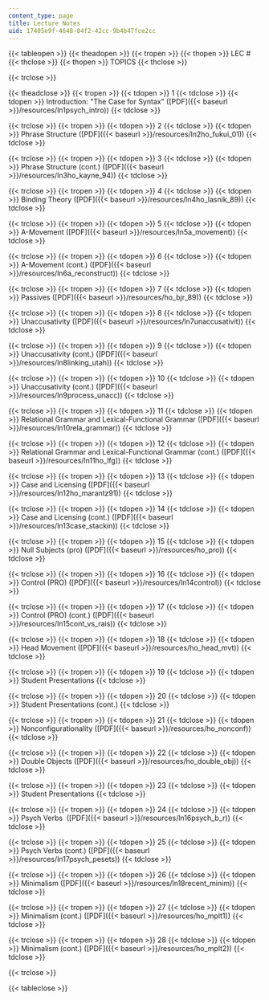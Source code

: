 ```yaml
---
content_type: page
title: Lecture Notes
uid: 17405e9f-4648-84f2-42cc-9b4b47fce2cc
---
```


{{< tableopen >}}
{{< theadopen >}}
{{< tropen >}}
{{< thopen >}}
LEC #
{{< thclose >}}
{{< thopen >}}
TOPICS
{{< thclose >}}

{{< trclose >}}

{{< theadclose >}}
{{< tropen >}}
{{< tdopen >}}
1
{{< tdclose >}}
{{< tdopen >}}
Introduction: "The Case for Syntax" ([PDF]({{< baseurl >}}/resources/ln1psych_intro))
{{< tdclose >}}

{{< trclose >}}
{{< tropen >}}
{{< tdopen >}}
2
{{< tdclose >}}
{{< tdopen >}}
Phrase Structure ([PDF]({{< baseurl >}}/resources/ln2ho_fukui_01))
{{< tdclose >}}

{{< trclose >}}
{{< tropen >}}
{{< tdopen >}}
3
{{< tdclose >}}
{{< tdopen >}}
Phrase Structure (cont.) ([PDF]({{< baseurl >}}/resources/ln3ho_kayne_94))
{{< tdclose >}}

{{< trclose >}}
{{< tropen >}}
{{< tdopen >}}
4
{{< tdclose >}}
{{< tdopen >}}
Binding Theory ([PDF]({{< baseurl >}}/resources/ln4ho_lasnik_89))
{{< tdclose >}}

{{< trclose >}}
{{< tropen >}}
{{< tdopen >}}
5
{{< tdclose >}}
{{< tdopen >}}
A-Movement ([PDF]({{< baseurl >}}/resources/ln5a_movement))
{{< tdclose >}}

{{< trclose >}}
{{< tropen >}}
{{< tdopen >}}
6
{{< tdclose >}}
{{< tdopen >}}
A-Movement (cont.) ([PDF]({{< baseurl >}}/resources/ln6a_reconstruct))
{{< tdclose >}}

{{< trclose >}}
{{< tropen >}}
{{< tdopen >}}
7
{{< tdclose >}}
{{< tdopen >}}
Passives ([PDF]({{< baseurl >}}/resources/ho_bjr_89))
{{< tdclose >}}

{{< trclose >}}
{{< tropen >}}
{{< tdopen >}}
8
{{< tdclose >}}
{{< tdopen >}}
Unaccusativity ([PDF]({{< baseurl >}}/resources/ln7unaccusativit))
{{< tdclose >}}

{{< trclose >}}
{{< tropen >}}
{{< tdopen >}}
9
{{< tdclose >}}
{{< tdopen >}}
Unaccusativity (cont.) ([PDF]({{< baseurl >}}/resources/ln8linking_utah))
{{< tdclose >}}

{{< trclose >}}
{{< tropen >}}
{{< tdopen >}}
10
{{< tdclose >}}
{{< tdopen >}}
Unaccusativity (cont.) ([PDF]({{< baseurl >}}/resources/ln9process_unacc))
{{< tdclose >}}

{{< trclose >}}
{{< tropen >}}
{{< tdopen >}}
11
{{< tdclose >}}
{{< tdopen >}}
Relational Grammar and Lexical-Functional Grammar ([PDF]({{< baseurl >}}/resources/ln10rela_grammar))
{{< tdclose >}}

{{< trclose >}}
{{< tropen >}}
{{< tdopen >}}
12
{{< tdclose >}}
{{< tdopen >}}
Relational Grammar and Lexical-Functional Grammar (cont.) ([PDF]({{< baseurl >}}/resources/ln11ho_lfg))
{{< tdclose >}}

{{< trclose >}}
{{< tropen >}}
{{< tdopen >}}
13
{{< tdclose >}}
{{< tdopen >}}
Case and Licensing ([PDF]({{< baseurl >}}/resources/ln12ho_marantz91))
{{< tdclose >}}

{{< trclose >}}
{{< tropen >}}
{{< tdopen >}}
14
{{< tdclose >}}
{{< tdopen >}}
Case and Licensing (cont.) ([PDF]({{< baseurl >}}/resources/ln13case_stackin))
{{< tdclose >}}

{{< trclose >}}
{{< tropen >}}
{{< tdopen >}}
15
{{< tdclose >}}
{{< tdopen >}}
Null Subjects (pro) ([PDF]({{< baseurl >}}/resources/ho_pro))
{{< tdclose >}}

{{< trclose >}}
{{< tropen >}}
{{< tdopen >}}
16
{{< tdclose >}}
{{< tdopen >}}
Control (PRO) ([PDF]({{< baseurl >}}/resources/ln14control))
{{< tdclose >}}

{{< trclose >}}
{{< tropen >}}
{{< tdopen >}}
17
{{< tdclose >}}
{{< tdopen >}}
Control (PRO) (cont.) ([PDF]({{< baseurl >}}/resources/ln15cont_vs_rais))
{{< tdclose >}}

{{< trclose >}}
{{< tropen >}}
{{< tdopen >}}
18
{{< tdclose >}}
{{< tdopen >}}
Head Movement ([PDF]({{< baseurl >}}/resources/ho_head_mvt))
{{< tdclose >}}

{{< trclose >}}
{{< tropen >}}
{{< tdopen >}}
19
{{< tdclose >}}
{{< tdopen >}}
Student Presentations
{{< tdclose >}}

{{< trclose >}}
{{< tropen >}}
{{< tdopen >}}
20
{{< tdclose >}}
{{< tdopen >}}
Student Presentations (cont.)
{{< tdclose >}}

{{< trclose >}}
{{< tropen >}}
{{< tdopen >}}
21
{{< tdclose >}}
{{< tdopen >}}
Nonconfigurationality ([PDF]({{< baseurl >}}/resources/ho_nonconf))
{{< tdclose >}}

{{< trclose >}}
{{< tropen >}}
{{< tdopen >}}
22
{{< tdclose >}}
{{< tdopen >}}
Double Objects ([PDF]({{< baseurl >}}/resources/ho_double_obj))
{{< tdclose >}}

{{< trclose >}}
{{< tropen >}}
{{< tdopen >}}
23
{{< tdclose >}}
{{< tdopen >}}
Student Presentations
{{< tdclose >}}

{{< trclose >}}
{{< tropen >}}
{{< tdopen >}}
24
{{< tdclose >}}
{{< tdopen >}}
Psych Verbs  ([PDF]({{< baseurl >}}/resources/ln16psych_b_r))
{{< tdclose >}}

{{< trclose >}}
{{< tropen >}}
{{< tdopen >}}
25
{{< tdclose >}}
{{< tdopen >}}
Psych Verbs (cont.) ([PDF]({{< baseurl >}}/resources/ln17psych_pesets))
{{< tdclose >}}

{{< trclose >}}
{{< tropen >}}
{{< tdopen >}}
26
{{< tdclose >}}
{{< tdopen >}}
Minimalism ([PDF]({{< baseurl >}}/resources/ln18recent_minim))
{{< tdclose >}}

{{< trclose >}}
{{< tropen >}}
{{< tdopen >}}
27
{{< tdclose >}}
{{< tdopen >}}
Minimalism (cont.) ([PDF]({{< baseurl >}}/resources/ho_mplt1))
{{< tdclose >}}

{{< trclose >}}
{{< tropen >}}
{{< tdopen >}}
28
{{< tdclose >}}
{{< tdopen >}}
Minimalism (cont.) ([PDF]({{< baseurl >}}/resources/ho_mplt2))
{{< tdclose >}}

{{< trclose >}}

{{< tableclose >}}